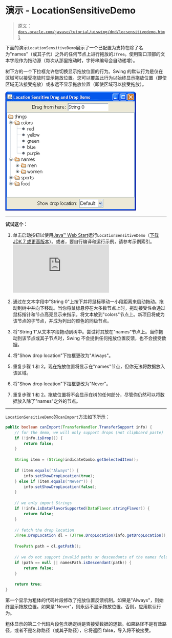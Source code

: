 # 演示 - LocationSensitiveDemo

> 原文：[`docs.oracle.com/javase/tutorial/uiswing/dnd/locsensitivedemo.html`](https://docs.oracle.com/javase/tutorial/uiswing/dnd/locsensitivedemo.html)

下面的演示`LocationSensitiveDemo`展示了一个已配置为支持在除了名为"names"（或其子代）之外的任何节点上进行拖放的`JTree`。使用窗口顶部的文本字段作为拖动源（每次从那里拖动时，字符串编号会自动递增）。

树下方的一个下拉框允许您切换显示拖放位置的行为。Swing 的默认行为是仅在区域可以接受拖放时显示拖放位置。您可以覆盖此行为以始终显示拖放位置（即使区域无法接受拖放）或永远不显示拖放位置（即使区域可以接受拖放）。

![LocationSensitiveDemo 演示的快照。](img/276ccb1a0b0d1b7803869c6d4fb2b48a.png)

* * *

**试试这个：**

1.  单击启动按钮以使用[Java™ Web Start](http://www.oracle.com/technetwork/java/javase/javawebstart/index.html)运行`LocationSensitiveDemo`（[下载 JDK 7 或更高版本](http://www.oracle.com/technetwork/java/javase/downloads/index.html)）。或者，要自行编译和运行示例，请参考示例索引。![启动 ListDemo 示例](https://docs.oracle.com/javase/tutorialJWS/samples/uiswing/LocationSensitiveDemoProject/LocationSensitiveDemo.jnlp)

1.  通过在文本字段中"String 0"上按下并将鼠标移动一小段距离来启动拖动。拖动到树中并向下移动。当你将鼠标悬停在大多数节点上时，拖动接受性会通过鼠标指针和节点高亮显示来指示。将文本放到"colors"节点上。新项目将成为该节点的子节点，并成为列出的颜色的同级节点。

1.  将"String 1"从文本字段拖动到树中。尝试将其放在"names"节点上。当你拖动到该节点或其子节点时，Swing 不会提供任何拖放位置反馈，也不会接受数据。

1.  将"Show drop location"下拉框更改为"Always"。

1.  重复步骤 1 和 2。现在拖放位置将显示在"names"节点，但你无法将数据放入该区域。

1.  将"Show drop location"下拉框更改为"Never"。

1.  重复步骤 1 和 2。拖放位置将不会显示在树的任何部分，尽管你仍然可以将数据放入除了"names"之外的节点。

* * *

``LocationSensitiveDemo``的`canImport`方法如下所示：

```java
public boolean canImport(TransferHandler.TransferSupport info) {
    // for the demo, we will only support drops (not clipboard paste)
    if (!info.isDrop()) {
        return false;
    }

    String item = (String)indicateCombo.getSelectedItem();

    if (item.equals("Always")) {
        info.setShowDropLocation(true);
    } else if (item.equals("Never")) {
        info.setShowDropLocation(false);
    }

    // we only import Strings
    if (!info.isDataFlavorSupported(DataFlavor.stringFlavor)) {
        return false;
    }

    // fetch the drop location
    JTree.DropLocation dl = (JTree.DropLocation)info.getDropLocation();

    TreePath path = dl.getPath();

    // we do not support invalid paths or descendants of the names folder
    if (path == null || namesPath.isDescendant(path)) {
        return false;
    }

    return true;
}

```

第一个显示为粗体的代码片段修改了拖放位置反馈机制。如果是"Always"，则始终显示拖放位置。如果是"Never"，则永远不显示拖放位置。否则，应用默认行为。

粗体显示的第二个代码片段包含确定树是否接受数据的逻辑。如果路径不是有效路径，或者不是名称路径（或其子路径），它将返回 false，导入将不被接受。
